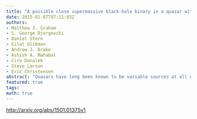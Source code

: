 ```yaml
---
title: "A possible close supermassive black-hole binary in a quasar with optical   periodicity"
date: 2015-01-07T07:11:03Z
authors:
- Matthew J. Graham
- S. George Djorgovski
- Daniel Stern
- Eilat Glikman
- Andrew J. Drake
- Ashish A. Mahabal
- Ciro Donalek
- Steve Larson
- Eric Christensen
abstract: "Quasars have long been known to be variable sources at all wavelengths. Their optical variability is stochastic, can be due to a variety of physical mechanisms, and is well-described statistically in terms of a damped random walk model. The recent availability of large collections of astronomical time series of flux measurements (light curves) offers new data sets for a systematic exploration of quasar variability. Here we report on the detection of a strong, smooth periodic signal in the optical variability of the quasar PG 1302-102 with a mean observed period of 1,884 $pm$ 88 days. It was identified in a search for periodic variability in a data set of light curves for 247,000 known, spectroscopically confirmed quasars with a temporal baseline of $sim9$ years. While the interpretation of this phenomenon is still uncertain, the most plausible mechanisms involve a binary system of two supermassive black holes with a subparsec separation. Such systems are an expected consequence of galaxy mergers and can provide important constraints on models of galaxy formation and evolution."
featured: true
tags:
math: true
---
```

http://arxiv.org/abs/1501.01375v1
